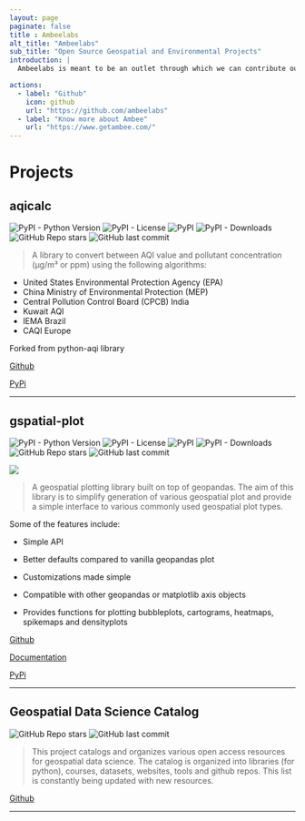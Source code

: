 ```yaml
---
layout: page
paginate: false
title : Ambeelabs 
alt_title: "Ambeelabs"
sub_title: "Open Source Geospatial and Environmental Projects"
introduction: |
  Ambeelabs is meant to be an outlet through which we can contribute our code, data and models and engage with the open source community.

actions:
  - label: "Github"
    icon: github
    url: "https://github.com/ambeelabs"
  - label: "Know more about Ambee"
    url: "https://www.getambee.com/"
---
```


# Projects

## aqicalc

![PyPI - Python Version](https://img.shields.io/pypi/pyversions/aqicalc?style=for-the-badge)
![PyPI - License](https://img.shields.io/pypi/l/aqicalc?style=for-the-badge)
![PyPI](https://img.shields.io/pypi/v/aqicalc?style=for-the-badge)
![PyPI - Downloads](https://img.shields.io/pypi/dm/aqicalc?style=for-the-badge)
![GitHub Repo stars](https://img.shields.io/github/stars/ambeelabs/aqicalc?style=for-the-badge)
![GitHub last commit](https://img.shields.io/github/last-commit/ambeelabs/aqicalc?style=for-the-badge)

> A library to convert between AQI value and pollutant concentration
> (µg/m³ or ppm) using the following algorithms:

- United States Environmental Protection Agency (EPA)
- China Ministry of Environmental Protection (MEP)
- Central Pollution Control Board (CPCB) India
- Kuwait AQI
- IEMA Brazil
- CAQI Europe

Forked from python-aqi library

[Github](https://github.com/ambeelabs/aqicalc)

[PyPi](https://pypi.org/project/aqicalc/)

---

## gspatial-plot

![PyPI - Python Version](https://img.shields.io/pypi/pyversions/gspatial-plot?style=for-the-badge)
![PyPI - License](https://img.shields.io/pypi/l/gspatial-plot?style=for-the-badge)
![PyPI](https://img.shields.io/pypi/v/gspatial-plot?style=for-the-badge)
![PyPI - Downloads](https://img.shields.io/pypi/dm/gspatial-plot?style=for-the-badge)
![GitHub Repo stars](https://img.shields.io/github/stars/ambeelabs/gspatial_plot?style=for-the-badge)
![GitHub last commit](https://img.shields.io/github/last-commit/ambeelabs/gspatial_plot?style=for-the-badge)

![](https://gspatial-plot.readthedocs.io/en/latest/_images/logo.png)

> A geospatial plotting library built on top of geopandas. The aim of this library is to simplify generation of various geospatial plot and provide a simple interface to various commonly used geospatial plot types.

Some of the features include:

- Simple API

- Better defaults compared to vanilla geopandas plot

- Customizations made simple

- Compatible with other geopandas or matplotlib axis objects

- Provides functions for plotting bubbleplots, cartograms, heatmaps, spikemaps and densityplots

[Github](https://github.com/ambeelabs/gspatial_plot)

[Documentation](https://gspatial-plot.readthedocs.io/en/latest/)

[PyPi](https://pypi.org/project/gspatial-plot/)

---

## Geospatial Data Science Catalog

![GitHub Repo stars](https://img.shields.io/github/stars/ambeelabs/aqicalc?style=for-the-badge)
![GitHub last commit](https://img.shields.io/github/last-commit/ambeelabs/geospatial_data_science_catalog?style=for-the-badge)

> This project catalogs and organizes various open access resources for geospatial data science. The catalog is organized into libraries (for python), courses, datasets, websites, tools and github repos. This list is constantly being updated with new resources.

[Github](https://github.com/ambeelabs/geospatial_data_science_catalog)

---
